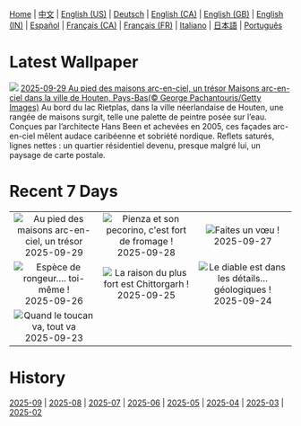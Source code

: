 [Home](../README.md) | [中文](zh-CN.md) | [English (US)](en-US.md) | [Deutsch](de-DE.md) | [English (CA)](en-CA.md) | [English (GB)](en-GB.md) | [English (IN)](en-IN.md) | [Español](es-ES.md) | [Français (CA)](fr-CA.md) | [Français (FR)](fr-FR.md) | [Italiano](it-IT.md) | [日本語](ja-JP.md) | [Português](pt-BR.md)

# Latest Wallpaper
![](https://www.bing.com/th?id=OHR.HoutenHouses_FR-FR2130005193_UHD.jpg)
[2025-09-29 Au pied des maisons arc-en-ciel, un trésor Maisons arc-en-ciel dans la ville de Houten, Pays-Bas(© George Pachantouris/Getty Images)](https://www.bing.com/th?id=OHR.HoutenHouses_FR-FR2130005193_UHD.jpg)
Au bord du lac Rietplas, dans la ville néerlandaise de Houten, une rangée de maisons surgit, telle une palette de peintre posée sur l’eau. Conçues par l’architecte Hans Been et achevées en 2005, ces façades arc-en-ciel mêlent audace caribéenne et sobriété nordique. Reflets saturés, lignes nettes : un quartier résidentiel devenu, presque malgré lui, un paysage de carte postale.

# Recent 7 Days
|  |  |  |
|:---:|:---:|:---:|
| ![](https://www.bing.com/th?id=OHR.HoutenHouses_FR-FR2130005193_400x240.jpg "Au pied des maisons arc-en-ciel, un trésor") 2025-09-29 | ![](https://www.bing.com/th?id=OHR.PienzaItaly_FR-FR1953145437_400x240.jpg "Pienza et son pecorino, c'est fort de fromage !") 2025-09-28 | ![](https://www.bing.com/th?id=OHR.TankLakes_FR-FR1812673020_400x240.jpg "Faites un vœu !") 2025-09-27 |
| ![](https://www.bing.com/th?id=OHR.AutumnChipmunk_FR-FR1635534631_400x240.jpg "Espèce de rongeur…. toi-même !") 2025-09-26 | ![](https://www.bing.com/th?id=OHR.FortChittorgarh_FR-FR5443907474_400x240.jpg "La raison du plus fort est Chittorgarh !") 2025-09-25 | ![](https://www.bing.com/th?id=OHR.BearLodge_FR-FR5273744579_400x240.jpg "Le diable est dans les détails… géologiques !") 2025-09-24 |
| ![](https://www.bing.com/th?id=OHR.ToucanForest_FR-FR5096547078_400x240.jpg "Quand le toucan va, tout va") 2025-09-23 |  |  |

# History
[2025-09](../archives/wallpaper/fr-FR/w_2025_09.md) | [2025-08](../archives/wallpaper/fr-FR/w_2025_08.md) | [2025-07](../archives/wallpaper/fr-FR/w_2025_07.md) | [2025-06](../archives/wallpaper/fr-FR/w_2025_06.md) | [2025-05](../archives/wallpaper/fr-FR/w_2025_05.md) | [2025-04](../archives/wallpaper/fr-FR/w_2025_04.md) | [2025-03](../archives/wallpaper/fr-FR/w_2025_03.md) | [2025-02](../archives/wallpaper/fr-FR/w_2025_02.md)
